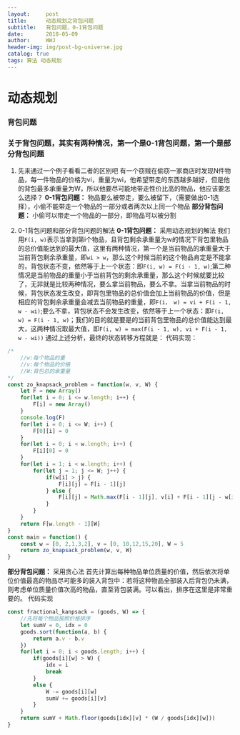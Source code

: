 ```yaml
---
layout:     post
title:      动态规划之背包问题
subtitle:   背包问题、0-1背包问题
date:       2018-05-09
author:     WWJ
header-img: img/post-bg-universe.jpg
catalog: true
tags: 算法 动态规划
---
```

# 动态规划

### 背包问题

### 关于背包问题，其实有两种情况，第一个是0-1背包问题，第一个是部分背包问题
1. 先来通过一个例子看看二者的区别吧
有一个窃贼在偷窃一家商店时发现N件物品，每一件物品的价格为vi，重量为wi，他希望带走的东西越多越好，但是他的背包最多承重量为W，所以他要尽可能地带走性价比高的物品，他应该要怎么选择？
**0-1背包问题：** 物品要么被带走，要么被留下，（需要做出0-1选择），小偷不能带走一个物品的一部分或者两次以上同一个物品
**部分背包问题：** 小偷可以带走一个物品的一部分，即物品可以被分割

2. 0-1背包问题和部分背包问题的解法
**0-1背包问题：** 采用动态规划的解法
我们用`F(i, w)`表示当拿到第i个物品，且背包剩余承重量为w的情况下背包里物品的总价值能达到的最大值，这里有两种情况，第一个是当前物品的承重量大于当前背包剩余承重量，即`wi > w`，那么这个时候当前的这个物品肯定是不能拿的，背包状态不变，依然等于上一个状态：即`F(i, w) = F(i - 1, w)`;第二种情况是当前物品的重量小于当前背包的剩余承重量，那么这个时候就要比较了，无非就是比较两种情况，要么拿当前物品，要么不拿。当拿当前物品的时候，背包状态发生改变，即背包里物品的总价值会加上当前物品的价值，但是相应的背包剩余承重量会减去当前物品的重量，即`F(i， w) = vi + F(i - 1, w - wi)`;要么不拿，背包状态不会发生改变，依然等于上一个状态：即`F(i, w) = F(i - 1, w)`；我们的目的就是要是的当前背包里物品的总价值能达到最大，这两种情况取最大值，即`F(i, w) = max(F(i - 1, w), vi + F(i - 1, w - wi))`
通过上述分析，最终的状态转移方程就是：
代码实现：
```javascript
/*
    //w:每个物品的重
    //v:每个物品的价格
    //W:背包总的承重量
*/
const zo_knapsack_problem = function(w, v, W) {
    let F = new Array()
    for(let i = 0; i <= w.length; i++) {
        F[i] = new Array()
    }
    console.log(F)
    for(let i = 0; i <= W; i++) {
        F[0][i] = 0
    }
    for(let i = 0; i < w.length; i++) {
        F[i][0] = 0
    }
    for(let i = 1; i < w.length; i++) {
        for(let j = 1; j <= W; j++) {
            if(w[i] > j) {
                F[i][j] = F[i - 1][j]
            } else {
                F[i][j] = Math.max(F[i - 1][j], v[i] + F[i - 1][j - w[i]])
            }
        }
    }
    return F[w.length - 1][W]
}
const main = function() {
    const w = [0, 2,1,3,2], v = [0, 10,12,15,20], W = 5
    return zo_knapsack_problem(w, v, W)
}
```
**部分背包问题：** 采用贪心法
首先计算出每种物品单位质量的价值，然后依次将单位价值最高的物品尽可能多的装入背包中：若将这种物品全部装入后背包仍未满，则考虑单位质量价值次高的物品，直至背包装满。可以看出，排序在这里是非常重要的。 
代码实现
```javascript
const fractional_kanpsack = (goods, W) => {
    //先将每个物品按照价格排序
    let sumV = 0, idx = 0
    goods.sort(function(a, b) {
        return a.v - b.v
    })
    for(let i = 0; i < goods.length; i++) {
        if(goods[i][w] > W) {
            idx = i
            break
        }
        else {
            W -= goods[i][w]
            sumV += goods[i][v]
        }
    }
    return sumV + Math.floor(goods[idx][v] * (W / goods[idx][w]))
}
```
